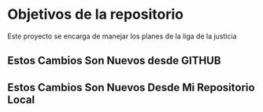 # Objetivos de la repositorio

Este proyecto se encarga de manejar los planes de la liga de la justicia


## Estos Cambios Son Nuevos desde GITHUB
## Estos Cambios Son Nuevos Desde Mi Repositorio Local

